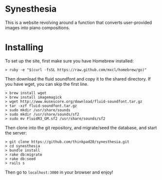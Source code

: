 Synesthesia
===========

This is a website revolving around a function that converts user-provided images into piano compositions.

Installing
==========

To set up the site, first make sure you have Homebrew installed:

```
> ruby -e "$(curl -fsSL https://raw.github.com/mxcl/homebrew/go)"
```

Then download the fluid soundfont and copy it to the shared directory. If you have wget, you can skip the first line.

```
> brew install wget
> brew install imagemagick
> wget http://www.musescore.org/download/fluid-soundfont.tar.gz
> tar -xzf fluid-soundfont.tar.gz
> sudo mkdir /usr/share/sounds
> sudo mkdir /usr/share/sounds/sf2
> sudo mv FluidR3_GM.sf2 /usr/share/sounds/sf2
```

Then clone into the git repository, and migrate/seed the database, and start the server:

```
> git clone https://github.com/thinkpad20/synesthesia.git
> cd synesthesia
> bundle install
> rake db:migrate
> rake db:seed
> rails s
```

Then go to `localhost:3000` in your browser and enjoy!
